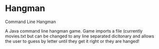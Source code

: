 # Hangman
Command Line Hangman

A Java command line hangman game. Game imports a file (currently movies.txt but can be changed to any line separated dicitonary and allows the user to guess by letter until they get it right or they are hanged!
